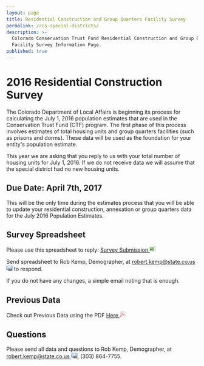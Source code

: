 ```yaml
---
layout: page
title: Residential Construction and Group Quarters Facility Survey
permalink: /rcs-special-districts/
description: >-
  Colorado Conservation Trust Fund Residential Construction and Group Quarters
  Facility Survey Information Page.
published: true
---
```


# 2016 Residential Construction Survey

 The Colorado Department of Local Affairs is beginning its process for calculating the July 1, 2016 population estimates that are used in the Conservation Trust Fund (CTF) program. The first phase of this process involves estimates of total housing units and group quarters facilities (such as prisons and dorms). These data will be used as the foundation for your entity's population estimate. 

This year we are asking that you reply to us with your total number of housing units for July 1, 2016.  If we do not receive data we will assume that the special district had no new housing units.


## Due Date: April 7th, 2017

This will be the only time during the estimates process that you will be able to update your residential construction, annexation or group quarters data for the July 2016 Population Estimates.
 
## Survey Spreadsheet

Please use this spreadsheet to reply: [Survey Submission ![xls](/images/page_white_excel.png 'download xls file')](https://drive.google.com/uc?export=download&id=0B_M7zgfu2piFbTdhd3M1dy1tUk0)

Send spreadsheet to Rob Kemp, Demographer, at [robert.kemp@state.co.us ![email](/images/email_link.png 'send email')](mailto:robert.kemp@state.co.us) to respond.

If you do not have any changes, a simple email noting that is enough.


## Previous Data

Check out Previous Data using the PDF [Here ![pdf](/images/page_white_acrobat.png 'download pdf file')](https://drive.google.com/uc?export=download&id=0B_M7zgfu2piFTUZGYmdFYkVReUk)


## Questions

Please send all data and questions to Rob Kemp, Demographer, at [robert.kemp@state.co.us ![email](/images/email_link.png 'send email')](mailto:robert.kemp@state.co.us), (303) 864-7755.  
